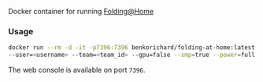 Docker container for running [Folding@Home](http://folding.stanford.edu/)

### Usage
```bash
docker run --rm -d -it -p7396:7396 benkorichard/folding-at-home:latest \
--user=<username> --team=<team_id> --gpu=false --smp=true --power=full
```

The web console is available on port `7396`.
